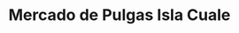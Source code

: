 ---
title: "Mercado de Pulgas Isla Cuale"
url: /puerto-vallarta/mercado-de-pulgas-isla-cuale-3/
shop: general
---
